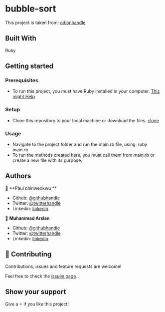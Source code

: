 # bubble-sort
This project is taken from: [odionhandle](https://www.theodinproject.com/courses/ruby-programming/lessons/advanced-building-blocks)

## Built With
   Ruby
## Getting started

### Prerequisites
- To run this project, you must have Ruby installed in your computer.
[This might Help](https://www.theodinproject.com/courses/web-development-101/lessons/installing-ruby)

### Setup
- Clone this repository to your local machine or download the files. [clone](https://github.com/arslanbisharat/bubble-sort/tree/main-branch)

### Usage
- Navigate to the project folder and run the main.rb file, using: ruby main.rb
- To run the methods created here, you must call them from main.rb or create a new file with its purpose.

## Authors

👤 **Paul chinweokwu **

- Github: [@githubhandle](https://github.com/chinweokwu)
- Twitter: [@twitterhandle](https://twitter.com/Morah89820846)
- Linkedin: [linkedin](https://www.linkedin.com/in/paul-morah-285b63172/)


👤 **Muhammad Arslan**

- Github: [@githubhandle](https://github.com/arslanbisharat)
- Twitter: [@twitterhandle](https://twitter.com/arslan_bisharat-2020bb156)
- Linkedin: [linkedin](https://www.linkedin.com/in/muhammad-arslan-2020bb156)

## 🤝 Contributing

Contributions, issues and feature requests are welcome!

Feel free to check the [issues page](https://github.com/arslanbisharat/bubble-sort/issues).

## Show your support

Give a ⭐️ if you like this project!

